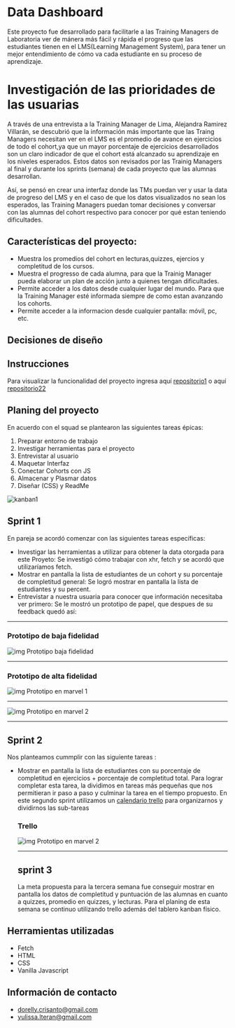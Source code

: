 # Data Dashboard
Este proyecto fue desarrollado para facilitarle a las Training Managers de Laboratoria ver de mánera más fácil y rápida el progreso que las estudiantes tienen en el LMS(Learning Management System), para tener un mejor entendimiento de cómo va cada estudiante en su proceso de aprendizaje.
# Investigación de las prioridades de las usuarias
A través de una entrevista a la Training Manager de Lima, Alejandra Ramirez Villarán, se descubrió que la  información más importante que las Traing Managers necesitan ver en el LMS es el promedio de avance en ejercicios de todo el cohort,ya que un mayor porcentaje de ejercicios desarrollados son un claro indicador de que el cohort está alcanzado su aprendizaje en los niveles esperados.
Estos datos son revisados por las Trainig Managers al final y durante los sprints  (semana) de cada  proyecto que las alumnas desarrollan.

Así, se pensó en crear una interfaz donde las TMs puedan ver y usar la data de progreso del LMS y en el caso de que los datos visualizados no sean los esperados, las Training Managers puedan tomar decisiones y conversar con las alumnas del cohort respectivo para conocer por qué estan teniendo dificultades.

## Características del proyecto:
- Muestra los promedios del cohort en lecturas,quizzes, ejercios y completitud de los cursos.
- Muestra el progresso de cada alumna, para que la Trainig Manager pueda elaborar un plan de acción junto a quienes tengan dificultades.
- Permite acceder a los datos desde cualquier lugar del mundo. Para que la Training Manager esté informada siempre de como estan           avanzando los cohorts.
- Permite acceder a la informacion desde cualquier pantalla: móvil, pc, etc.
## Decisiones de diseño

## Instrucciones 
Para visualizar la funcionalidad del proyecto  ingresa aquí [repositorio1](https://github.com/dcrisanto/lim-2018-05-bc-core-am-datadashboard) o aquí [repositorio22](https://github.com/yulissateran/lim-2018-05-bc-core-am-datadashboard) 

## Planing del proyecto 

En acuerdo con el squad se plantearon las siguientes tareas épicas:
  1. Preparar entorno de trabajo
  2. Investigar herramientas para el proyecto
  3. Entrevistar al usuario
  4. Maquetar Interfaz
  5. Conectar Cohorts con JS
  6. Almacenar y Plasmar datos
  7. Diseñar (CSS) y ReadMe

![kanban1](https://scontent-scl1-1.xx.fbcdn.net/v/t1.15752-9/35464434_1810343875712010_7913204903298727936_n.png?_nc_cat=0&oh=7acd47cb0f214cffd47a23238f819154&oe=5BC3E025)

## Sprint 1

En pareja se acordó comenzar con las siguientes tareas específicas:
 - Investigar las herramientas a utilizar para obtener la data otorgada para este Proyeto:
   Se investigó cómo trabajar con xhr, fetch y se acordó que utilizaríamos fetch.
 - Mostrar en pantalla la lista de estudiantes de un cohort y su porcentaje de completitud general:
   Se logró mostrar en pantalla la lista de estudiantes y su percent.
 - Entrevistar a nuestra usuaria para conocer que información necesitaba ver primero:
   Se le mostró un prototipo de papel, que despues de su feedback quedó así:
 ------------- 

   ### Prototipo de baja fidelidad

   ![img Prototipo baja fidelidad](https://scontent.flim6-1.fna.fbcdn.net/v/t1.15752-9/36513132_2080236568917237_3262799093272936448_n.jpg?_nc_cat=0&_nc_eui2=AeHJoQAlkbzgT1K0Lx7-DfCVW0p-QcT7FO9htRZG_ARlO0FYf3uSEsHVRUaRAGw9IFioSZupEXTw6JO_g8Scap1PWCpG3La1peD98p1QxAgAqg&oh=1bfeeb09262750cac7a33b3a1b0c9750&oe=5BA097D9)

----------------------------------------------------------------------------------------------------------

   ### Prototipo de alta fidelidad

![img Prototipo en marvel 1](https://scontent.flim6-1.fna.fbcdn.net/v/t1.15752-9/36609447_2080206558920238_8505806799830515712_n.png?_nc_cat=0&_nc_eui2=AeFWgKFLpVgoyaWTbYZDk-FRqH8Blf3rPd1qOjN0Jc2FVHWYyQ7_xiAEqoFn6MbotGgM19j9YkUs5xot6vsv_wubwb4Aigo8Y0y3XkyXiqiF3w&oh=bc94ee94e9e470b508c7e9061689bbe3&oe=5BDC9C18)


-------------------------------------------------------------------------------------------------
![img Prototipo en marvel 2](https://scontent.flim6-1.fna.fbcdn.net/v/t1.15752-9/36552722_2080210478919846_1625144671946670080_n.png?_nc_cat=0&_nc_eui2=AeGxGbWeW3LN6AAeBaMFWCdqgPlUf-H-ih4uFhBUXz6FtaTXRsCdMrxSbl7byVxHxctUFWYUItKM5dz-kAHRfm5pCpaYRuUBg0Oudkcflb4cVg&oh=2fa683e9fc6a935607405ba992e5e5f9&oe=5BA133B0)

-----------------------------------------------------------------------------------------------------
## Sprint 2

Nos planteamos cummplir con las siguiente tareas :
- Mostrar en pantalla la lista de estudiantes con su porcentaje de completitud en ejercicios + porcentaje de completitud total.
  Para lograr completar esta tarea, la dividimos en tareas más pequeñas que nos permitieran ir paso a paso y culminar la tarea en el       tiempo propuesto.
  En este segundo sprint utilizamos un [calendario trello](https://trello.com/b/fa3lg2kn/laboratoria-dashboard) para organizarnos y dividirnos las sub-tareas

  ### Trello

  ![img Prototipo en marvel 2](https://scontent.flim6-1.fna.fbcdn.net/v/t1.15752-9/36509329_2080249248915969_8920485071920562176_n.png?_nc_cat=0&_nc_eui2=AeHGG8PBz8miuD-xframVQjxPBgLK_PZ7tksPyF58SLQYiAzxPKT2QCPGGLpAkKnn28TvGvtpbTQCYebN8IwBqXfQTlK-bk2jhNjDFrMF4Eq1Q&oh=a2fd3efd1b35ab00bf0a234bcc30d590&oe=5BE1B0F2)
  
  ******
  
  ## sprint 3

  La meta propuesta para la tercera semana fue conseguir mostrar en pantalla  los datos de completitud y puntuación de las alumnas en cuanto a quizzes, promedio en quizzes, y lecturas.
  Para el planing de esta semana se continuo utilizando trello además del tablero kanban físico.

 ## Herramientas utilizadas

 - Fetch
 - HTML
 - CSS
 - Vanilla Javascript
 ## Información de contacto

 - dorelly.crisanto@gmail.com 
 - yulissa.lteran@gmail.com




